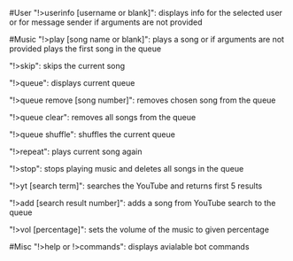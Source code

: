 #User
"!>userinfo [username or blank]": displays info for the selected user or for message sender if arguments are not provided

#Music
"!>play [song name or blank]": plays a song or if arguments are not provided plays the first song in the queue

"!>skip": skips the current song

"!>queue": displays current queue

"!>queue remove [song number]": removes chosen song from the queue

"!>queue clear": removes all songs from the queue

"!>queue shuffle": shuffles the current queue

"!>repeat": plays current song again

"!>stop": stops playing music and deletes all songs in the queue

"!>yt [search term]": searches the YouTube and returns first 5 results

"!>add [search result number]": adds a song from YouTube search to the queue

"!>vol [percentage]": sets the volume of the music to given percentage

#Misc
"!>help or !>commands": displays avialable bot commands
